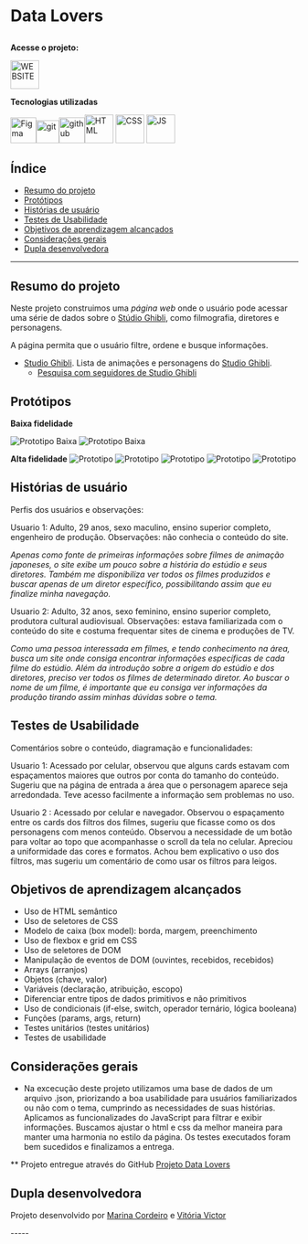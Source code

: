 # Data Lovers 

## 
**Acesse o projeto:**

[<img alt="WEBSITE" height="50" src="https://cdn4.iconfinder.com/data/icons/movies-1-flat/60/042_-_totoro-1024.png">](https://marinacb7.github.io/SAP010-data-lovers)

**Tecnologias utilizadas**

<img alt="Figma" height="45" src="https://cdn4.iconfinder.com/data/icons/logos-brands-in-colors/3000/figma-logo-256.png" /><img alt="git" height="40"  src="https://cdn3.iconfinder.com/data/icons/social-media-2169/24/social_media_social_media_logo_git-256.png" /><img alt="github" height="45"  src="https://cdn1.iconfinder.com/data/icons/unicons-line-vol-3/24/github-256.png" /><img alt="HTML" height="50"  src="https://cdn2.iconfinder.com/data/icons/designer-skills/128/code-programming-html-markup-develop-layout-language-512.png"> <img alt="CSS" height="50" src="https://cdn2.iconfinder.com/data/icons/designer-skills/128/code-programming-css-style-develop-layout-language-512.png"> <img alt="JS" height="50" src="https://cdn2.iconfinder.com/data/icons/designer-skills/128/code-programming-javascript-software-develop-command-language-256.png">   

## Índice

* [Resumo do projeto](#resumo-do-projeto)
* [Protótipos](#protótipos)
* [Histórias de usuário](#histórias-de-usuário)
* [Testes de Usabilidade](#testes-de-usabilidade)
* [Objetivos de aprendizagem alcançados](#objetivos-de-aprendizagem-alcançados)
* [Considerações gerais](#considerações-gerais)
* [Dupla desenvolvedora](#dupla-desenvolvedora)

***

## Resumo do projeto

Neste projeto construimos uma _página web_ onde o usuário pode acessar uma série de dados sobre o [Stúdio Ghibli](https://studioghibli.com.br/), como filmografia, diretores e personagens.

A página permita que o usuário filtre, ordene e busque informações.

* [Studio Ghibli](src/data/ghibli/ghibli.json).
  Lista de animações e personagens do [Studio Ghibli](https://ghiblicollection.com/).
  - [Pesquisa com seguidores de Studio Ghibli](src/data/ghibli/README.pt-BR.md)


## Protótipos 

**Baixa fidelidade**

![Prototipo Baixa](./src/img/readme/prototibo_baixa-01.jpg)
![Prototipo Baixa](./src/img/readme/prototibo_baixa-02.jpg)

**Alta fidelidade**
![Prototipo](./src/img/readme/Prototipo%20Site%20Data%20Lovers_page-0001.jpg)
![Prototipo](./src/img/readme/Prototipo%20Site%20Data%20Lovers_page-0002.jpg)
![Prototipo](./src/img/readme/Prototipo%20Site%20Data%20Lovers_page-0003.jpg)
![Prototipo](./src/img/readme/Prototipo%20Site%20Data%20Lovers_page-0004.jpg)
![Prototipo](./src/img/readme/Prototipo%20Site%20Data%20Lovers_page-0005.jpg)

## Histórias de usuário

Perfis dos usuários e observações:

Usuario 1: Adulto, 29 anos, sexo maculino, ensino superior completo, engenheiro de produção. Observações: não conhecia o conteúdo do site.

*Apenas como fonte de primeiras informações sobre filmes de animação japoneses, o site exibe um pouco sobre a história do estúdio e seus diretores. Também me disponibiliza ver todos os filmes produzidos e buscar apenas de um diretor específico, possibilitando assim que eu finalize minha navegação.* 


Usuario 2: Adulto, 32 anos, sexo feminino, ensino superior completo, produtora cultural audiovisual. Observações: estava familiarizada com o conteúdo do site e costuma frequentar sites de cinema e produções de TV.

*Como uma pessoa interessada em filmes, e tendo conhecimento na área, busca um site onde consiga encontrar informações específicas de cada filme do estúdio. Além da introdução sobre a origem do estúdio e dos diretores, preciso ver todos os filmes de determinado diretor. Ao buscar o nome de um filme, é importante que eu consiga ver informações da produção tirando assim minhas dúvidas sobre o tema.*

## Testes de Usabilidade

Comentários sobre o conteúdo, diagramação e funcionalidades:

Usuario 1: Acessado por celular, observou que alguns cards estavam com espaçamentos maiores que outros por conta do tamanho do conteúdo. Sugeriu que na página de entrada a área que o personagem aparece seja arredondada. Teve acesso facilmente a informação sem problemas no uso.

Usuario 2 : Acessado por celular e navegador. Observou o espaçamento entre os cards dos filtros dos filmes, sugeriu que ficasse como os dos personagens com menos conteúdo. Observou a necessidade de um botão para voltar ao topo que acompanhasse o scroll da tela no celular. Apreciou a uniformidade das cores e formatos. Achou bem explicativo o uso dos filtros, mas sugeriu um comentário de como usar os filtros para leigos.



## Objetivos de aprendizagem alcançados

- Uso de HTML semântico
- Uso de seletores de CSS
- Modelo de caixa (box model): borda, margem, preenchimento
- Uso de flexbox e grid em CSS
- Uso de seletores de DOM
- Manipulação de eventos de DOM (ouvintes, recebidos, recebidos)
- Arrays (arranjos)
- Objetos (chave, valor)
- Variáveis ​​(declaração, atribuição, escopo)
- Diferenciar entre tipos de dados primitivos e não primitivos
- Uso de condicionais (if-else, switch, operador ternário, lógica booleana)
- Funções (params, args, return)
- Testes unitários (testes unitários)
- Testes de usabilidade

## Considerações gerais

* Na excecução deste projeto utilizamos uma base de dados de um arquivo .json, priorizando a boa usabilidade para usuários familiarizados ou não com o tema, cumprindo as necessidades de suas histórias. Aplicamos as funcionalizades do JavaScript para filtrar e exibir informações. Buscamos ajustar o html e css da melhor maneira para manter uma harmonia no estilo da página. Os testes executados foram bem sucedidos e finalizamos a entrega.

** Projeto entregue através do GitHub
  [Projeto Data Lovers](https://pages.github.com/)

## Dupla desenvolvedora

Projeto desenvolvido por [Marina Cordeiro](https://github.com/Marinacb7) e [Vitória Victor](https://github.com/vitoriavictor)

  -*-*-*-*-